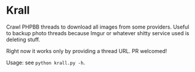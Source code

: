Krall
=====

Crawl PHPBB threads to download all images from some providers. Useful to backup
photo threads because Imgur or whatever shitty service used is deleting stuff.

Right now it works only by providing a thread URL. PR welcomed!

Usage: see `python krall.py -h`.
